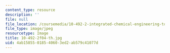 ```yaml
---
content_type: resource
description: ''
file: null
file_location: /coursemedia/10-492-2-integrated-chemical-engineering-topics-i-introduction-to-biocatalysis-fall-2004/4ab15855018540603ed2ab579c41077d_10-492-2f04-th.jpg
file_type: image/jpeg
resourcetype: Image
title: 10-492-2f04-th.jpg
uid: 4ab15855-0185-4060-3ed2-ab579c41077d
---
```

